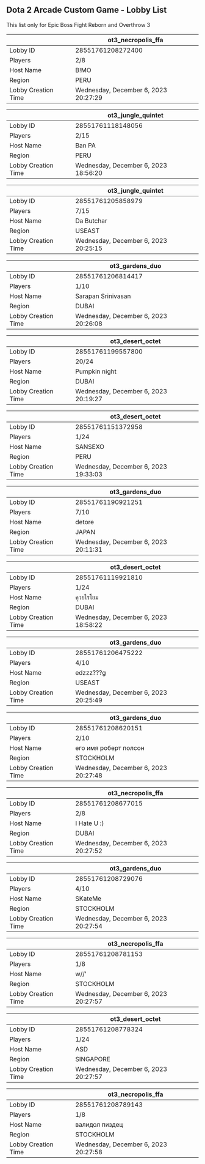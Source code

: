 ## Dota 2 Arcade Custom Game - Lobby List

This list only for Epic Boss Fight Reborn and Overthrow 3

|  | ot3_necropolis_ffa |
| ------ | ------ |
| Lobby ID | 28551761208272400 |
| Players | 2/8 |
| Host Name | B!MO |
| Region | PERU |
| Lobby Creation Time | Wednesday, December 6, 2023 20:27:29 |


|  | ot3_jungle_quintet |
| ------ | ------ |
| Lobby ID | 28551761118148056 |
| Players | 2/15 |
| Host Name | Ban PA |
| Region | PERU |
| Lobby Creation Time | Wednesday, December 6, 2023 18:56:20 |


|  | ot3_jungle_quintet |
| ------ | ------ |
| Lobby ID | 28551761205858979 |
| Players | 7/15 |
| Host Name | Da Butchar |
| Region | USEAST |
| Lobby Creation Time | Wednesday, December 6, 2023 20:25:15 |


|  | ot3_gardens_duo |
| ------ | ------ |
| Lobby ID | 28551761206814417 |
| Players | 1/10 |
| Host Name | Sarapan Srinivasan |
| Region | DUBAI |
| Lobby Creation Time | Wednesday, December 6, 2023 20:26:08 |


|  | ot3_desert_octet |
| ------ | ------ |
| Lobby ID | 28551761199557800 |
| Players | 20/24 |
| Host Name | Pumpkin night |
| Region | DUBAI |
| Lobby Creation Time | Wednesday, December 6, 2023 20:19:27 |


|  | ot3_desert_octet |
| ------ | ------ |
| Lobby ID | 28551761151372958 |
| Players | 1/24 |
| Host Name | SANSEXO |
| Region | PERU |
| Lobby Creation Time | Wednesday, December 6, 2023 19:33:03 |


|  | ot3_gardens_duo |
| ------ | ------ |
| Lobby ID | 28551761190921251 |
| Players | 7/10 |
| Host Name | detore |
| Region | JAPAN |
| Lobby Creation Time | Wednesday, December 6, 2023 20:11:31 |


|  | ot3_desert_octet |
| ------ | ------ |
| Lobby ID | 28551761119921810 |
| Players | 1/24 |
| Host Name | คุวยไรโยม |
| Region | DUBAI |
| Lobby Creation Time | Wednesday, December 6, 2023 18:58:22 |


|  | ot3_gardens_duo |
| ------ | ------ |
| Lobby ID | 28551761206475222 |
| Players | 4/10 |
| Host Name | edzzz???g |
| Region | USEAST |
| Lobby Creation Time | Wednesday, December 6, 2023 20:25:49 |


|  | ot3_gardens_duo |
| ------ | ------ |
| Lobby ID | 28551761208620151 |
| Players | 2/10 |
| Host Name | его имя роберт полсон |
| Region | STOCKHOLM |
| Lobby Creation Time | Wednesday, December 6, 2023 20:27:48 |


|  | ot3_necropolis_ffa |
| ------ | ------ |
| Lobby ID | 28551761208677015 |
| Players | 2/8 |
| Host Name | I Hate U :) |
| Region | DUBAI |
| Lobby Creation Time | Wednesday, December 6, 2023 20:27:52 |


|  | ot3_gardens_duo |
| ------ | ------ |
| Lobby ID | 28551761208729076 |
| Players | 4/10 |
| Host Name | SKateMe |
| Region | STOCKHOLM |
| Lobby Creation Time | Wednesday, December 6, 2023 20:27:54 |


|  | ot3_necropolis_ffa |
| ------ | ------ |
| Lobby ID | 28551761208781153 |
| Players | 1/8 |
| Host Name | w//' |
| Region | STOCKHOLM |
| Lobby Creation Time | Wednesday, December 6, 2023 20:27:57 |


|  | ot3_desert_octet |
| ------ | ------ |
| Lobby ID | 28551761208778324 |
| Players | 1/24 |
| Host Name | ASD |
| Region | SINGAPORE |
| Lobby Creation Time | Wednesday, December 6, 2023 20:27:57 |


|  | ot3_necropolis_ffa |
| ------ | ------ |
| Lobby ID | 28551761208789143 |
| Players | 1/8 |
| Host Name | валидол пиздец |
| Region | STOCKHOLM |
| Lobby Creation Time | Wednesday, December 6, 2023 20:27:58 |


